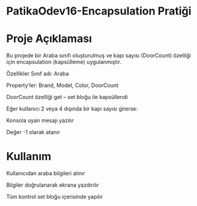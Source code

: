# PatikaOdev16-Encapsulation Pratiği
# Proje Açıklaması
Bu projede bir Araba sınıfı oluşturulmuş ve kapı sayısı (DoorCount) özelliği için encapsulation (kapsülleme) uygulanmıştır.

Özellikler
Sınıf adı: Araba

Property’ler: Brand, Model, Color, DoorCount

DoorCount özelliği get – set bloğu ile kapsüllendi 

Eğer kullanıcı 2 veya 4 dışında bir kapı sayısı girerse:

Konsola uyarı mesajı yazılır

Değer -1 olarak atanır

# Kullanım
Kullanıcıdan araba bilgileri alınır

Bilgiler doğrulanarak ekrana yazdırılır

Tüm kontrol set bloğu içerisinde yapılır
